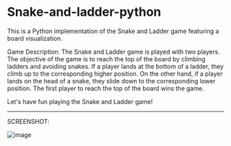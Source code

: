 # Snake-and-ladder-python
This is a Python implementation of the Snake and Ladder game featuring a board visualization.

Game Description:
The Snake and Ladder game is played with two players. The objective of the game is to reach the top of the board by climbing ladders and avoiding snakes. If a player lands at the bottom of a ladder, they climb up to the corresponding higher position. On the other hand, if a player lands on the head of a snake, they slide down to the corresponding lower position. The first player to reach the top of the board wins the game.

Let's have fun playing the Snake and Ladder game!

_____________________________________________________________________________

SCREENSHOT:

![image](https://github.com/adityasatuluri/Snake-and-ladder-python/assets/118589224/a3a757e4-e8ca-41d3-a37d-86e0c82cddec)
